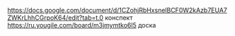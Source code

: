 https://docs.google.com/document/d/1CZohjRbHxsnelBCF0W2kAzb7EUA7ZWKrLhhCGrpoK64/edit?tab=t.0 конспект
https://ru.yougile.com/board/m3jmymtko6l5 доска
